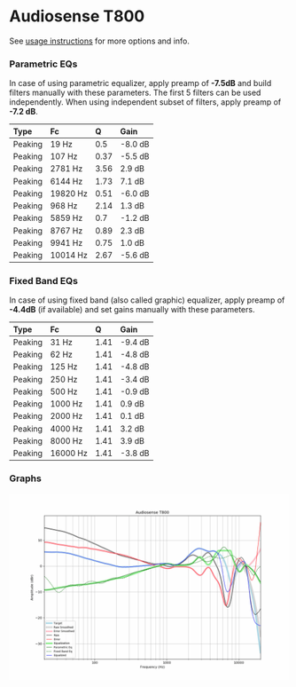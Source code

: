 # Audiosense T800
See [usage instructions](https://github.com/jaakkopasanen/AutoEq#usage) for more options and info.

### Parametric EQs
In case of using parametric equalizer, apply preamp of **-7.5dB** and build filters manually
with these parameters. The first 5 filters can be used independently.
When using independent subset of filters, apply preamp of **-7.2 dB**.

| Type    | Fc       |    Q | Gain    |
|:--------|:---------|:-----|:--------|
| Peaking | 19 Hz    | 0.5  | -8.0 dB |
| Peaking | 107 Hz   | 0.37 | -5.5 dB |
| Peaking | 2781 Hz  | 3.56 | 2.9 dB  |
| Peaking | 6144 Hz  | 1.73 | 7.1 dB  |
| Peaking | 19820 Hz | 0.51 | -6.0 dB |
| Peaking | 968 Hz   | 2.14 | 1.3 dB  |
| Peaking | 5859 Hz  | 0.7  | -1.2 dB |
| Peaking | 8767 Hz  | 0.89 | 2.3 dB  |
| Peaking | 9941 Hz  | 0.75 | 1.0 dB  |
| Peaking | 10014 Hz | 2.67 | -5.6 dB |

### Fixed Band EQs
In case of using fixed band (also called graphic) equalizer, apply preamp of **-4.4dB**
(if available) and set gains manually with these parameters.

| Type    | Fc       |    Q | Gain    |
|:--------|:---------|:-----|:--------|
| Peaking | 31 Hz    | 1.41 | -9.4 dB |
| Peaking | 62 Hz    | 1.41 | -4.8 dB |
| Peaking | 125 Hz   | 1.41 | -4.8 dB |
| Peaking | 250 Hz   | 1.41 | -3.4 dB |
| Peaking | 500 Hz   | 1.41 | -0.9 dB |
| Peaking | 1000 Hz  | 1.41 | 0.9 dB  |
| Peaking | 2000 Hz  | 1.41 | 0.1 dB  |
| Peaking | 4000 Hz  | 1.41 | 3.2 dB  |
| Peaking | 8000 Hz  | 1.41 | 3.9 dB  |
| Peaking | 16000 Hz | 1.41 | -3.8 dB |

### Graphs
![](./Audiosense%20T800.png)